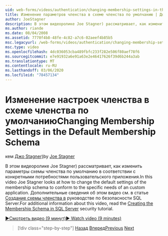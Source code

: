 ```yaml
---
uid: web-forms/videos/authentication/changing-membership-settings-in-the-default-membership-schema
title: Изменение параметров членства в схеме членства по умолчанию | Документация Майкрософт
author: JoeStagner
description: В этом видеоролике Joe Stagner) рассматривает, как изменить параметры схемы членства по умолчанию в соответствии с конкретными потребностями пользовательского приложения. Для ...
ms.author: riande
ms.date: 08/04/2008
ms.assetid: 7770f4b8-48fe-4c82-a7c6-02aeef4b85b5
msc.legacyurl: /web-forms/videos/authentication/changing-membership-settings-in-the-default-membership-schema
msc.type: video
ms.openlocfilehash: 4dc036053cba489fbfc233f282e506f80aef78f6
ms.sourcegitcommit: e7e91932a6e91a63e2e46417626f39d6b244a3ab
ms.translationtype: MT
ms.contentlocale: ru-RU
ms.lasthandoff: 03/06/2020
ms.locfileid: "78457134"
---
```

# <a name="changing-membership-settings-in-the-default-membership-schema"></a><span data-ttu-id="5355f-104">Изменение настроек членства в схеме членства по умолчанию</span><span class="sxs-lookup"><span data-stu-id="5355f-104">Changing Membership Settings in the Default Membership Schema</span></span>

<span data-ttu-id="5355f-105">кем [Джо Stagner)](https://github.com/JoeStagner)</span><span class="sxs-lookup"><span data-stu-id="5355f-105">by [Joe Stagner](https://github.com/JoeStagner)</span></span>

<span data-ttu-id="5355f-106">В этом видеоролике Joe Stagner) рассматривает, как изменить параметры схемы членства по умолчанию в соответствии с конкретными потребностями пользовательского приложения.</span><span class="sxs-lookup"><span data-stu-id="5355f-106">In this video Joe Stagner looks at how to change the default settings of the membership schema to conform to the specific needs of an custom application.</span></span> <span data-ttu-id="5355f-107">Дополнительные сведения об этом видео см. в статье [Создание схемы членства в](../../overview/older-versions-security/membership/creating-the-membership-schema-in-sql-server-vb.md) руководстве по безопасности SQL Server.</span><span class="sxs-lookup"><span data-stu-id="5355f-107">For additional information about this video, read the [Creating the Membership Schema in SQL Server](../../overview/older-versions-security/membership/creating-the-membership-schema-in-sql-server-vb.md) security tutorial.</span></span>

[<span data-ttu-id="5355f-108">&#9654;Смотреть видео (9 минут)</span><span class="sxs-lookup"><span data-stu-id="5355f-108">&#9654; Watch video (9 minutes)</span></span>](https://channel9.msdn.com/Blogs/ASP-NET-Site-Videos/changing-membership-settings-in-the-default-membership-schema)

> [!div class="step-by-step"]
> <span data-ttu-id="5355f-109">[Назад](configuring-sql-to-work-with-membership-schemas.md)
> [Вперед](creating-user-accounts-with-the-create-user-wizard.md)</span><span class="sxs-lookup"><span data-stu-id="5355f-109">[Previous](configuring-sql-to-work-with-membership-schemas.md)
[Next](creating-user-accounts-with-the-create-user-wizard.md)</span></span>
